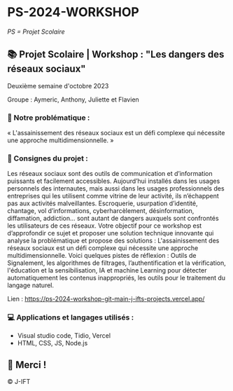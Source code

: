 # PS-2024-WORKSHOP

*PS = Projet Scolaire*

## 📚 Projet Scolaire | Workshop : "Les dangers des réseaux sociaux"

Deuxième semaine d'octobre 2023

Groupe : Aymeric, Anthony, Juliette et Flavien

### 📎 Notre problématique :

« L'assainissement des réseaux sociaux est un défi complexe qui nécessite une approche multidimensionnelle. »

### 📌 Consignes du projet :

Les réseaux sociaux sont des outils de communication et d’information puissants et facilement accessibles. Aujourd’hui installés dans les usages personnels des internautes, mais aussi dans les usages professionnels des entreprises qui les utilisent comme vitrine de leur activité, ils n’échappent pas aux activités malveillantes. Escroquerie, usurpation d’identité, chantage, vol d’informations,
cyberharcèlement, désinformation, diffamation, addiction… sont autant de dangers auxquels sont confrontés les utilisateurs de ces réseaux.
Votre objectif pour ce workshop est d’approfondir ce sujet et proposer une solution technique innovante qui analyse la problématique et propose des solutions :
L'assainissement des réseaux sociaux est un défi complexe qui nécessite une approche multidimensionnelle. Voici quelques pistes de réflexion : Outils de Signalement, les algorithmes de filtrages, l’authentification et la vérification, l'éducation et la sensibilisation, IA et machine Learning pour détecter automatiquement les contenus inappropriés, les outils pour le traitement du langage naturel.

Lien : https://ps-2024-workshop-git-main-j-ifts-projects.vercel.app/

### 💻 Applications et langages utilisés :

+ Visual studio code, Tidio, Vercel
+ HTML, CSS, JS, Node.js


## 🌸 Merci !
© J-IFT
